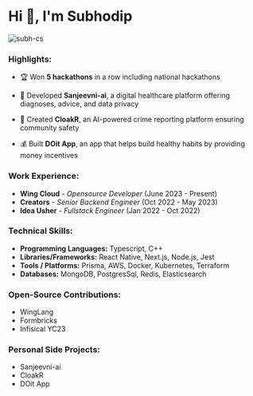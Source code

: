 # Hi 👋, I'm Subhodip
<p align="left">
    <img
        src="https://komarev.com/ghpvc/?username=subh-cs&label=PROFILE+VIEWS&color=blue&style=flat"
        alt="subh-cs"
    />
</p>

### Highlights:

- :trophy: Won **5 hackathons** in a row including national hackathons

- :hospital: Developed **Sanjeevni-ai**, a digital healthcare platform offering diagnoses, advice, and data privacy

- :police_officer: Created **CloakR**, an AI-powered crime reporting platform ensuring community safety

- :moneybag: Built **DOit App**, an app that helps build healthy habits by providing money incentives

### Work Experience:

- **Wing Cloud** - *Opensource Developer* (June 2023 - Present) 
- **Creators** - *Senior Backend Engineer* (Oct 2022 - May 2023)
- **Idea Usher** - *Fullstack Engineer* (Jan 2022 - Oct 2022) 
  
### Technical Skills:

- **Programming Languages:** Typescript, C++
- **Libraries/Frameworks:** React Native, Next.js, Node.js, Jest
- **Tools / Platforms:** Prisma, AWS, Docker, Kubernetes, Terraform
- **Databases:** MongoDB, PostgresSql, Redis, Elasticsearch

### Open-Source Contributions:

- WingLang  
- Formbricks
- Infisical YC23

### Personal Side Projects:

- Sanjeevni-ai
- CloakR 
- DOit App

